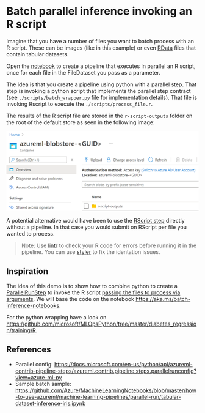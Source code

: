 # Batch parallel inference invoking an R script

Imagine that you have a number of files you want to batch process with an R script. These can be images (like in this example) or even [RData](https://bookdown.org/ndphillips/YaRrr/rdata-files.html) files that contain tabular datasets.

Open the [notebook](./ParallelRunInR.ipynb) to create a pipeline that executes in parallel an R script, once for each file in the FileDataset you pass as a parameter.

The idea is that you create a pipeline using python with a parallel step. That step is invoking a python script that implements the parallel step contract (see `./scripts/batch_wrapper.py` file for implementation details). That file is invoking Rscript to execute the `./scripts/process_file.r`.

The results of the R script file are stored in the `r-script-outputs` folder on the root of the default store as seen in the following image:

![Outputs folder](./output_folder_in_blob_container.png)

A potential alternative would have been to use the [RScript step](https://docs.microsoft.com/en-us/python/api/azureml-pipeline-steps/azureml.pipeline.steps.rscriptstep?view=azure-ml-py) directly without a pipeline. In that case you would submit on RScript per file you wanted to process.

> Note: Use [lintr](https://github.com/jimhester/lintr) to check your R code for errors before running it in the pipeline. You can use [styler](https://styler.r-lib.org/index.html) to fix the identation issues.


## Inspiration

The idea of this demo is to show how to combine python to create a [ParallelRunStep](https://docs.microsoft.com/en-us/python/api/azureml-pipeline-steps/azureml.pipeline.steps.parallelrunstep?view=azure-ml-py) to invoke the R script [passing the files to process via arguments](https://www.r-bloggers.com/2015/09/passing-arguments-to-an-r-script-from-command-lines/). We will base the code on the notebook https://aka.ms/batch-inference-notebooks.

For the python wrapping have a look on https://github.com/microsoft/MLOpsPython/tree/master/diabetes_regression/training/R.

## References

- Parallel config: https://docs.microsoft.com/en-us/python/api/azureml-contrib-pipeline-steps/azureml.contrib.pipeline.steps.parallelrunconfig?view=azure-ml-py
- Sample batch sample: https://github.com/Azure/MachineLearningNotebooks/blob/master/how-to-use-azureml/machine-learning-pipelines/parallel-run/tabular-dataset-inference-iris.ipynb
